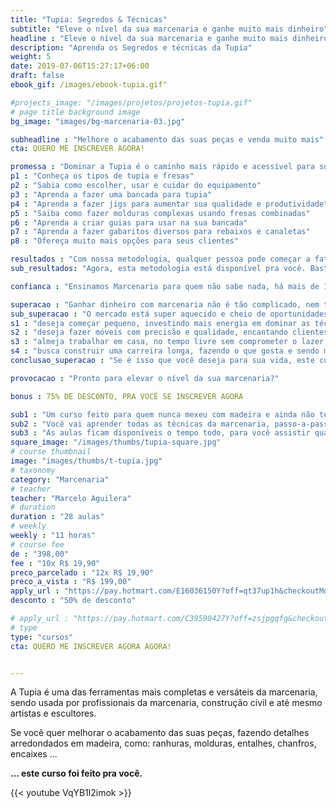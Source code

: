 ```yaml
---
title: "Tupia: Segredos & Técnicas"
subtitle: "Eleve o nível da sua marcenaria e ganhe muito mais dinheiro"
headline : "Eleve o nível da sua marcenaria e ganhe muito mais dinheiro"
description: "Aprenda os Segredos e técnicas da Tupia"
weight: 5
date: 2019-07-06T15:27:17+06:00
draft: false
ebook_gif: /images/ebook-tupia.gif"

#projects_image: "/images/projetos/projetos-tupia.gif"
# page title background image
bg_image: "images/bg-marcenaria-03.jpg"

subheadline : "Melhore o acabamento das suas peças e venda muito mais"
cta: QUERO ME INSCREVER AGORA!

promessa : "Dominar a Tupia é o caminho mais rápido e acessível para subir o nível da sua marcenaria"
p1 : "Conheça os tipos de tupia e fresas"
p2 : "Sabia como escolher, usar e cuidar do equipamento"
p3 : "Aprenda a fazer uma bancada para tupia"
p4 : "Aprenda a fazer jigs para aumentar sua qualidade e produtividade"
p5 : "Saiba como fazer molduras complexas usando fresas combinadas"
p6 : "Aprenda a criar guias para usar na sua bancada"
p7 : "Aprenda a fazer gabaritos diversos para rebaixos e canaletas"
p8 : "Ofereça muito mais opções para seus clientes"

resultados : "Com nossa metodologia, qualquer pessoa pode começar a faturar rápido"
sub_resultados: "Agora, esta metodologia está disponível pra você. Basta ver os resultados de alguns dos nossos alunos:"

confianca : "Ensinamos Marcenaria para quem não sabe nada, há mais de 11 anos"

superacao : "Ganhar dinheiro com marcenaria não é tão complicado, nem tão arriscado quanto você pensa"
sub_superacao : "O mercado está super aquecido e cheio de oportunidades para quem:"
s1 : "deseja começar pequeno, investindo mais energia em dominar as técnicas do que dinheiro em ferramentas"
s2 : "deseja fazer móveis com precisão e qualidade, encantando clientes mesmo com os projetos mais simples"
s3 : "almeja trabalhar em casa, no tempo livre sem comprometer o lazer, ficando perto da família"
s4 : "busca construir uma carreira longa, fazendo o que gosta e sendo muito bem remunerado por isso"
conclusao_superacao : "Se é isso que você deseja para sua vida, este curso é pra você"

provocacao : "Pronto para elevar o nível da sua marcenaria?"

bonus : 75% DE DESCONTO, PRA VOCÊ SE INSCREVER AGORA

sub1 : "Um curso feito para quem nunca mexeu com madeira e ainda não tem uma oficina montada."
sub2 : "Você vai aprender todas as técnicas da marcenaria, passo-a-passo, em vídeo aulas muito bem explicadas."
sub3 : "As aulas ficam disponíveis o tempo todo, para você assistir quando quiser e de onde quiser. E você terá acesso a um grupo exclusivo no Telegram, para resolver todas as suas dúvidas."
square_image: "/images/thumbs/tupia-square.jpg"
# course thumbnail
image: "images/thumbs/t-tupia.jpg"
# taxonomy
category: "Marcenaria"
# teacher
teacher: "Marcelo Aguilera"
# duration
duration : "28 aulas"
# weekly
weekly : "11 horas"
# course fee
de : "398,00"
fee : "10x R$ 19,90"
preco_parcelado : "12x R$ 19,90"
preco_a_vista : "R$ 199,00"
apply_url : "https://pay.hotmart.com/E16036150Y?off=qt37up1h&checkoutMode=10"
desconto : "50% de desconto"

# apply_url : "https://pay.hotmart.com/C39590427Y?off=zsjpgqfg&checkoutMode=10&offDiscount=75%OFF"
# type
type: "cursos"
cta: QUERO ME INSCREVER AGORA AGORA!


---
```



A Tupia é uma das ferramentas mais completas e versáteis da marcenaria, sendo usada por profissionais da marcenaria, construção civil e até mesmo artistas e escultores.

Se você quer melhorar o acabamento das suas peças, fazendo detalhes arredondados em madeira, como: ranhuras, molduras, entalhes, chanfros,  encaixes ...

**... este curso foi feito pra você.**


{{< youtube VqYB1l2imok >}}
